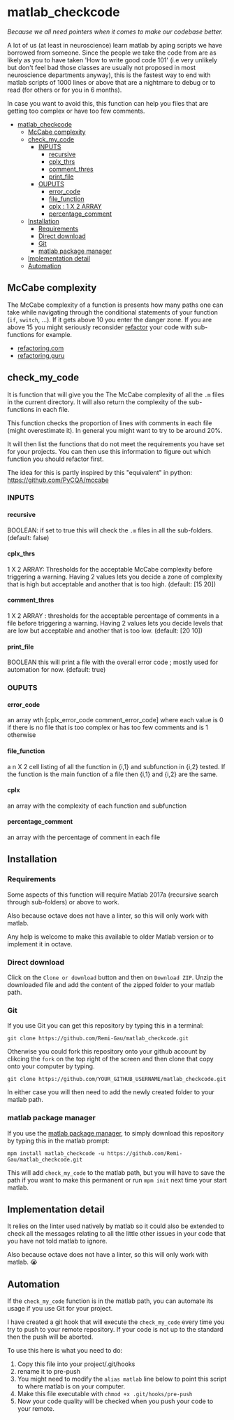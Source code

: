 # matlab_checkcode

_Because we all need pointers when it comes to make our codebase better._

A lot of us (at least in neuroscience) learn matlab by aping scripts we have borrowed from someone.
Since the people we take the code from are as likely as you to have taken
'How to write good code 101' (i.e very unlikely but don't feel bad those classes are usually not
proposed in most neuroscience departments anyway), this is the fastest way to end with
matlab scripts of 1000 lines or above that are a nightmare to debug or to read (for others or for
you in 6 months).

In case you want to avoid this, this function can help you files that are getting too complex or
have too few comments.

<!-- TOC -->

- [matlab_checkcode](#matlab_checkcode)
  - [McCabe complexity](#mccabe-complexity)
  - [check_my_code](#check_my_code)
    - [INPUTS](#inputs)
      - [recursive](#recursive)
      - [cplx_thrs](#cplx_thrs)
      - [comment_thres](#comment_thres)
      - [print_file](#print_file)
    - [OUPUTS](#ouputs)
      - [error_code](#error_code)
      - [file_function](#file_function)
      - [cplx : 1 X 2 ARRAY](#cplx--1-x-2-array)
      - [percentage_comment](#percentage_comment)
  - [Installation](#installation)
    - [Requirements](#requirements)
    - [Direct download](#direct-download)
    - [Git](#git)
    - [matlab package manager](#matlab-package-manager)
  - [Implementation detail](#implementation-detail)
  - [Automation](#automation)

<!-- /TOC -->

## McCabe complexity

The McCabe complexity of a function is presents how many paths one can take while navigating through
the conditional statements of your function (`if`, `switch`, ...). If it gets above 10 you enter the
danger zone. If you are above 15 you might seriously reconsider
[refactor](https://en.wikipedia.org/wiki/Code_refactoring) your code with sub-functions for example.

-   [refactoring.com](https://refactoring.com/)
-   [refactoring.guru](https://refactoring.guru/refactoring)

## check_my_code

It is function that will give you the The McCabe complexity of all the `.m` files in the current directory.
It will also return the complexity of the sub-functions in each file.

This function checks the proportion of lines with comments in each file (might overestimate it).
In general you might want to try to be around 20%.

It will then list the functions that do not meet the requirements you have set for your projects.
You can then use this information to figure out which function you should refactor first.

The idea for this is partly inspired by this "equivalent" in python: https://github.com/PyCQA/mccabe

### INPUTS

#### recursive

BOOLEAN: if set to true this will check the `.m` files in all the sub-folders. (default: false)

#### cplx_thrs

1 X 2 ARRAY: Thresholds for the acceptable McCabe complexity before triggering a warning.
Having 2 values lets you decide a zone of complexity that is high but acceptable and another that is
too high. (default: [15 20])

#### comment_thres

1 X 2 ARRAY : thresholds for the acceptable percentage of comments in a file
    before triggering a warning.
    Having 2 values lets you decide levels that are low but acceptable and another that is
    too low. (default: [20 10])

#### print_file

BOOLEAN this will print a file with the overall error code ; mostly used for automation
    for now. (default: true)

### OUPUTS

#### error_code
an array wth [cplx_error_code comment_error_code] where each value is 0 if there is no file that
is too complex or has too few comments and is 1 otherwise

#### file_function
a n X 2 cell listing of all the function in {i,1} and subfunction in {i,2} tested. If the function is
the main function of a file then {i,1} and {i,2} are the same.

#### cplx
an array with the complexity of each function and subfunction

#### percentage_comment
an array with the percentage of comment in each file

## Installation

### Requirements

Some aspects of this function will require Matlab 2017a (recursive search through sub-folders) or above to work.

Also because octave does not have a linter, so this will only work with matlab.

Any help is welcome to make this available to older Matlab version or to implement it in octave.

### Direct download

Click on the `Clone or download` button and then on `Download ZIP`. Unzip the downloaded file and add the content of the zipped folder to your matlab path.

### Git

If you use Git you can get this repository by typing this in a terminal:

```
git clone https://github.com/Remi-Gau/matlab_checkcode.git

```

Otherwise you could fork this repository onto your github account by clikcing the `fork` on the top right of the screen and then clone that copy onto your computer by typing.

```
git clone https://github.com/YOUR_GITHUB_USERNAME/matlab_checkcode.git

```

In either case you will then need to add the newly created folder to your matlab path.

### matlab package manager

If you use the [matlab package manager](https://github.com/mobeets/mpm), to simply download
this repository by typing this in the matlab prompt:

```
mpm install matlab_checkcode -u https://github.com/Remi-Gau/matlab_checkcode.git
```

This will add `check_my_code` to the matlab path, but you will have to save the path if you want to
make this permanent or run `mpm init` next time your start matlab.

## Implementation detail

It relies on the linter used natively by matlab so it could also be extended to check all the messages relating to
all the little other issues in your code that you have not told matlab to ignore.

Also because octave does not have a linter, so this will only work with matlab. 😭

## Automation

If the `check_my_code` function is in the matlab path, you can automate its usage if you use Git for your project.

I have created a git hook that will execute the `check_my_code` every time you try to push to your
remote repository. If your code is not up to the standard then the push will be aborted.

To use this here is what you need to do:
1. Copy this file into your project/.git/hooks
2. rename it to pre-push
3. You might need to modify the `alias matlab` line below to point this script to where matlab is
    on your computer.
4. Make this file executable with `chmod +x .git/hooks/pre-push`
5. Now your code quality will be checked when you push your code to your remote.

